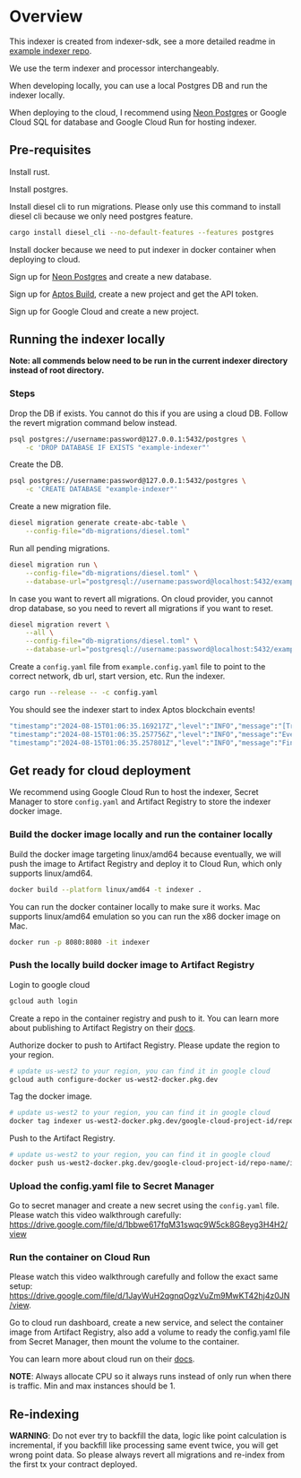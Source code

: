 # Overview

This indexer is created from indexer-sdk, see a more detailed readme in [example indexer repo](https://github.com/aptos-labs/aptos-indexer-processor-example).

We use the term indexer and processor interchangeably.

When developing locally, you can use a local Postgres DB and run the indexer locally.

When deploying to the cloud, I recommend using [Neon Postgres](https://neon.tech/) or Google Cloud SQL for database and Google Cloud Run for hosting indexer.

## Pre-requisites

Install rust.

Install postgres.

Install diesel cli to run migrations. Please only use this command to install diesel cli because we only need postgres feature.

```sh
cargo install diesel_cli --no-default-features --features postgres
```

Install docker because we need to put indexer in docker container when deploying to cloud.

Sign up for [Neon Postgres](https://neon.tech/) and create a new database.

Sign up for [Aptos Build](https://developers.aptoslabs.com/), create a new project and get the API token.

Sign up for Google Cloud and create a new project.

## Running the indexer locally

**Note: all commends below need to be run in the current indexer directory instead of root directory.**

### Steps

Drop the DB if exists. You cannot do this if you are using a cloud DB. Follow the revert migration command below instead.

```sh
psql postgres://username:password@127.0.0.1:5432/postgres \
    -c 'DROP DATABASE IF EXISTS "example-indexer"'
```

Create the DB.

```sh
psql postgres://username:password@127.0.0.1:5432/postgres \
    -c 'CREATE DATABASE "example-indexer"'
```

Create a new migration file.

```sh
diesel migration generate create-abc-table \
    --config-file="db-migrations/diesel.toml"
```

Run all pending migrations.

```sh
diesel migration run \
    --config-file="db-migrations/diesel.toml" \
    --database-url="postgresql://username:password@localhost:5432/example-indexer"
```

In case you want to revert all migrations. On cloud provider, you cannot drop database, so you need to revert all migrations if you want to reset.

```sh
diesel migration revert \
	--all \
	--config-file="db-migrations/diesel.toml" \
    --database-url="postgresql://username:password@localhost:5432/example-indexer"
```

Create a `config.yaml` file from `example.config.yaml` file to point to the correct network, db url, start version, etc. Run the indexer.

```sh
cargo run --release -- -c config.yaml
```

You should see the indexer start to index Aptos blockchain events!

```sh
"timestamp":"2024-08-15T01:06:35.169217Z","level":"INFO","message":"[Transaction Stream] Received transactions from GRPC.","stream_address":"https://grpc.testnet.aptoslabs.com/","connection_id":"5575cb8c-61fb-498f-aaae-868d1e8773ac","start_version":0,"end_version":4999,"start_txn_timestamp_iso":"1970-01-01T00:00:00.000000000Z","end_txn_timestamp_iso":"2022-09-09T01:49:02.023089000Z","num_of_transactions":5000,"size_in_bytes":5708539,"duration_in_secs":0.310734,"tps":16078,"bytes_per_sec":18371143.80788713,"filename":"/Users/reneetso/.cargo/git/checkouts/aptos-indexer-processor-sdk-2f3940a333c8389d/e1e1bdd/rust/transaction-stream/src/transaction_stream.rs","line_number":400,"threadName":"tokio-runtime-worker","threadId":"ThreadId(6)"
"timestamp":"2024-08-15T01:06:35.257756Z","level":"INFO","message":"Events version [0, 4999] stored successfully","filename":"src/processors/events/events_storer.rs","line_number":75,"threadName":"tokio-runtime-worker","threadId":"ThreadId(10)"
"timestamp":"2024-08-15T01:06:35.257801Z","level":"INFO","message":"Finished processing events from versions [0, 4999]","filename":"src/processors/events/events_processor.rs","line_number":90,"threadName":"tokio-runtime-worker","threadId":"ThreadId(17)"
```

## Get ready for cloud deployment

We recommend using Google Cloud Run to host the indexer, Secret Manager to store `config.yaml` and Artifact Registry to store the indexer docker image.

### Build the docker image locally and run the container locally

Build the docker image targeting linux/amd64 because eventually, we will push the image to Artifact Registry and deploy it to Cloud Run, which only supports linux/amd64.

```sh
docker build --platform linux/amd64 -t indexer .
```

You can run the docker container locally to make sure it works. Mac supports linux/amd64 emulation so you can run the x86 docker image on Mac.

```sh
docker run -p 8080:8080 -it indexer
```

### Push the locally build docker image to Artifact Registry

Login to google cloud

```sh
gcloud auth login
```

Create a repo in the container registry and push to it. You can learn more about publishing to Artifact Registry on their [docs](https://cloud.google.com/artifact-registry/docs/docker/pushing-and-pulling#pushing).

Authorize docker to push to Artifact Registry. Please update the region to your region.

```sh
# update us-west2 to your region, you can find it in google cloud
gcloud auth configure-docker us-west2-docker.pkg.dev
```

Tag the docker image.

```sh
# update us-west2 to your region, you can find it in google cloud
docker tag indexer us-west2-docker.pkg.dev/google-cloud-project-id/repo-name/indexer
```

Push to the Artifact Registry.

```sh
# update us-west2 to your region, you can find it in google cloud
docker push us-west2-docker.pkg.dev/google-cloud-project-id/repo-name/indexer
```

### Upload the config.yaml file to Secret Manager

Go to secret manager and create a new secret using the `config.yaml` file. Please watch this video walkthrough carefully: https://drive.google.com/file/d/1bbwe617fqM31swqc9W5ck8G8eyg3H4H2/view

### Run the container on Cloud Run

Please watch this video walkthrough carefully and follow the exact same setup: https://drive.google.com/file/d/1JayWuH2qgnqOgzVuZm9MwKT42hj4z0JN/view.

Go to cloud run dashboard, create a new service, and select the container image from Artifact Registry, also add a volume to ready the config.yaml file from Secret Manager, then mount the volume to the container.

You can learn more about cloud run on their [docs](https://cloud.google.com/run/docs/quickstarts/deploy-container).

**NOTE**: Always allocate CPU so it always runs instead of only run when there is traffic. Min and max instances should be 1.

## Re-indexing

**WARNING**: Do not ever try to backfill the data, logic like point calculation is incremental, if you backfill like processing same event twice, you will get wrong point data. So please always revert all migrations and re-index from the first tx your contract deployed.
